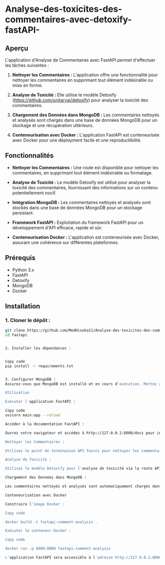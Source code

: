# Analyse-des-toxicites-des-commentaires-avec-detoxify-fastAPI-

## Aperçu

L'application d'Analyse de Commentaires avec FastAPI permet d'effectuer les tâches suivantes :

1. **Nettoyer les Commentaires :** L'application offre une fonctionnalité pour nettoyer les commentaires en supprimant tout élément indésirable ou mise en forme.

2. **Analyse de Toxicité :** Elle utilise le modèle Detoxify (https://github.com/unitaryai/detoxify) pour analyser la toxicité des commentaires.

3. **Chargement des Données dans MongoDB :** Les commentaires nettoyés et analysés sont chargés dans une base de données MongoDB pour un stockage et une récupération ultérieurs.

4. **Conteneurisation avec Docker :** L'application FastAPI est conteneurisée avec Docker pour une déployment facile et une reproductibilité.

## Fonctionnalités

- **Nettoyer les Commentaires :** Une route est disponible pour nettoyer les commentaires, en supprimant tout élément indésirable ou formatage.

- **Analyse de Toxicité :** Le modèle Detoxify est utilisé pour analyser la toxicité des commentaires, fournissant des informations sur un contenu potentiellement nocif.

- **Intégration MongoDB :** Les commentaires nettoyés et analysés sont stockés dans une base de données MongoDB pour un stockage persistant.

- **Framework FastAPI :** Exploitation du framework FastAPI pour un développement d'API efficace, rapide et sûr.

- **Conteneurisation Docker :** L'application est conteneurisée avec Docker, assurant une cohérence sur différentes plateformes.

## Prérequis

- Python 3.x
- FastAPI
- Detoxify
- MongoDB
- Docker

## Installation

### 1. Cloner le dépôt :

```bash
git clone https://github.com/MedHisoka11/Analyse-des-toxicites-des-commentaires-avec-detoxify-fastAPI-.git
cd fastapi


2. Installer les dépendances :


Copy code
pip install -r requirements.txt


3. Configurer MongoDB :
Assurez-vous que MongoDB est installé et en cours d'exécution. Mettez à jour les détails de connexion MongoDB dans l'application FastAPI ou utilisez des variables d'environnement.

Utilisation

Exécuter l'application FastAPI :

Copy code
uvicorn main:app --reload

Accéder à la documentation FastAPI :

Ouvrez votre navigateur et accédez à http://127.0.0.1:8000/docs pour interagir avec l'API en utilisant Swagger.

Nettoyer les Commentaires :

Utilisez le point de terminaison API fourni pour nettoyer les commentaires.

Analyse de Toxicité :

Utilisez le modèle Detoxify pour l'analyse de toxicité via la route API dédiée.

Chargement des Données dans MongoDB :

Les commentaires nettoyés et analysés sont automatiquement chargés dans la base de données MongoDB.

Conteneurisation avec Docker

Construire l'image Docker :

Copy code

docker build -t fastapi-comment-analysis .

Exécuter le conteneur Docker :

Copy code

docker run -p 8000:8000 fastapi-comment-analysis

L'application FastAPI sera accessible à l'adresse http://127.0.0.1:8000.

